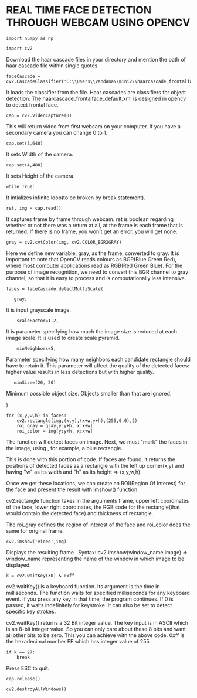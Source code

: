 ﻿# REAL TIME FACE DETECTION THROUGH WEBCAM USING OPENCV
    import numpy as np
 
    import cv2
 
 Download the haar cascade files in your directory and mention the path of haar cascade file within single quotes.
 
    faceCascade = cv2.CascadeClassifier('C:\\Users\\Vandana\\mini2\\haarcascade_frontalface_default.xml')

It loads the classifier from the file. Haar cascades are classifiers for object detection. The haarcascade_frontalface_default.xml is designed in opencv to detect frontal face.

    cap = cv2.VideoCapture(0)

This will return video from first webcam on your computer. If you have a secondary camera you can change 0 to 1.

    cap.set(3,640) 

It sets Width of the camera.

    cap.set(4,480) 

It sets Height of the camera. 

    while True:

It intializes infinite loop(to be broken by break statement).

    ret, img = cap.read()

It captures frame by frame through webcam. ret is boolean regarding whether or not there was a return at all, at the frame is each frame that is returned. If there is no frame, you won't get an error, you will get none.

    gray = cv2.cvtColor(img, cv2.COLOR_BGR2GRAY)

Here we define new variable, gray, as the frame, converted to gray. It is important to note that OpenCV reads colours as BGR(Blue Green Red), where most computer applications read as RGB(Red Green Blue). For the purpose of image recognition, we need to convert this BGR channel to gray channel, so that it is easy to process and is computationally less intensive.

    faces = faceCascade.detectMultiScale(

       gray,

It is input grayscale image.

        scaleFactor=1.2,

It is parameter specifying how much the image size is reduced at each image scale. It is used to create scale pyramid.

        minNeighbors=5,    

Parameter specifying how many neighbors each candidate rectangle should have to retain it. This parameter will affect the quality of the detected faces: higher value results in less detections but with higher quality.

       minSize=(20, 20)

Minimum possible object size. Objects smaller than that are ignored.

   )


    for (x,y,w,h) in faces:
        cv2.rectangle(img,(x,y),(x+w,y+h),(255,0,0),2)
        roi_gray = gray[y:y+h, x:x+w]
        roi_color = img[y:y+h, x:x+w]
 
 
The function will detect faces on image. Next, we must "mark" the faces in the image, using , for example, a blue rectangle. 

This is done with this portion of code. If faces are found, it returns the positions of detected faces as a rectangle with the left up corner(x,y) and having "w" as its width and "h" as its height => (x,y,w,h). 

Once we get these locations, we can create an ROI(Region Of Interest) for the face and present the result with imshow() function.

cv2.rectangle function takes in the arguments frame, upper left coordinates of the face, lower right coordinates, the RGB code for the rectangle(that would contain the detected face) and thickness of rectangle. 

The roi_gray defines the region of interest of the face and roi_color does the same for original frame.
 

    cv2.imshow('video',img)
    
Displays the resulting frame .
Syntax: cv2.imshow(window_name,image) => window_name representing the name of the window in which image to be displayed.

    k = cv2.waitKey(30) & 0xff
    
cv2.waitKey() is a keyboard function. Its argument is the time in milliseconds. The function waits for specified milliseconds for any keyboard event. If you press any key in that time, the program continues. If 0 is passed, it waits indefinitely for keystroke. It can also be set to detect specific key strokes.

cv2.waitKey() returns a 32 Bit integer value. The key input is in ASCII which is an 8-bit integer value. So you can only care about these 8 bits and want all other bits to be zero. This you can achieve with the above code. 0xff is the hexadecimal number FF which has integer value of 255.
    
    if k == 27: 
        break

Press ESC to quit.

    cap.release()

    cv2.destroyAllWindows()
